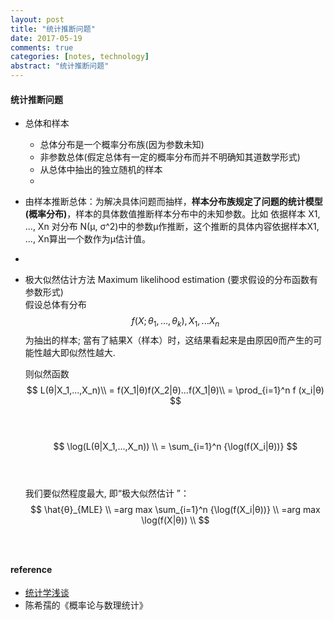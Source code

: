 ```yaml
---
layout: post
title: "统计推断问题"
date: 2017-05-19
comments: true
categories: [notes, technology]
abstract: "统计推断问题"
---
```


#### 统计推断问题
  * 总体和样本
    - 总体分布是一个概率分布族(因为参数未知)
    - 非参数总体(假定总体有一定的概率分布而并不明确知其道数学形式) 
    - 从总体中抽出的独立随机的样本  
    -  
  * 由样本推断总体：为解决具体问题而抽样，**样本分布族规定了问题的统计模型(概率分布)**，样本的具体数值推断样本分布中的未知参数。比如 依据样本 X1, ..., Xn 对分布 N(μ, σ^2)中的参数μ作推断，这个推断的具体内容依据样本X1, ..., Xn算出一个数作为μ估计值。  
  
  *  
    
  * 极大似然估计方法 Maximum likelihood estimation (要求假设的分布函数有参数形式)  
    假设总体有分布 $$ f(X;θ_1,...,θ_k), X_1,...X_n $$ 为抽出的样本; 當有了結果X（样本）时，这结果看起来是由原因θ而产生的可能性越大即似然性越大.

    则似然函数
    $$ L(θ|X_1,...,X_n)\\   
       = f(X_1|θ)f(X_2|θ)...f(X_1|θ)\\
       = \prod_{i=1}^n f (x_i|θ)
    $$<br/><br/>   

    $$ \log(L(θ|X_1,...,X_n)) \\
      = \sum_{i=1}^n {\log(f(X_i|θ))}
    $$<br/><br/> 
     
     我们要似然程度最大, 即“极大似然估计 ”：
    $$ \hat{θ}_{MLE} \\
       =arg max \sum_{i=1}^n {\log(f(X_i|θ))}  \\
       =arg max \log(f(X|θ))  \\ 
    $$<br/><br/>   
    


####
    
    
#### reference
* [统计学浅谈](http://episte.math.ntu.edu.tw/articles/mm/mm_03_3_07/index.html)
*  陈希孺的《概率论与数理统计》
